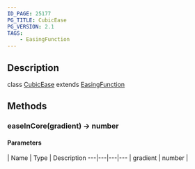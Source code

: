 ```yaml
---
ID_PAGE: 25177
PG_TITLE: CubicEase
PG_VERSION: 2.1
TAGS:
    - EasingFunction
---
```

## Description

class [CubicEase](/classes/3.1/CubicEase) extends [EasingFunction](/classes/3.1/EasingFunction)



## Methods

### easeInCore(gradient) &rarr; number



#### Parameters
 | Name | Type | Description
---|---|---|---
 | gradient | number | 


